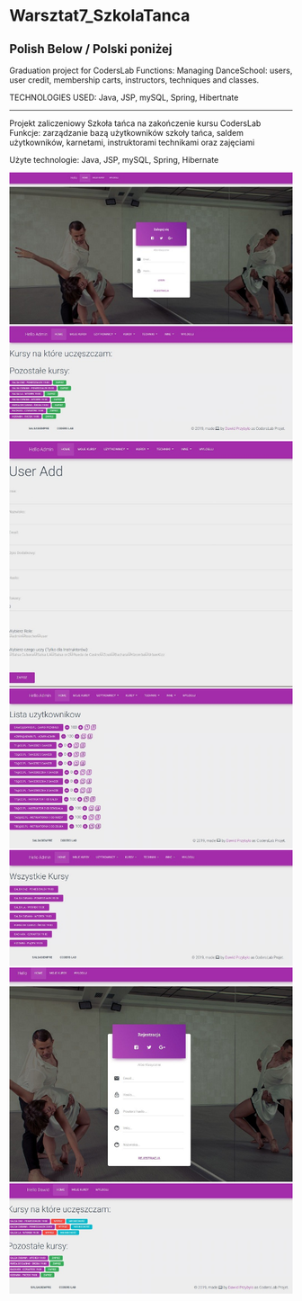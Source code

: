 # Warsztat7_SzkolaTanca
Polish Below / Polski poniżej
--------
Graduation project for CodersLab
Functions: Managing DanceSchool: users, user credit, membership carts, instructors, techniques and classes.

TECHNOLOGIES USED: Java, JSP, mySQL, Spring, Hibertnate

--------
Projekt zaliczeniowy Szkoła tańca na zakończenie kursu CodersLab
Funkcje: zarządzanie bazą użytkowników szkoły tańca, saldem użytkowników, karnetami, instruktorami technikami oraz zajęciami

Użyte technologie: Java, JSP, mySQL, Spring, Hibernate

![](images/demo.jpg)
![](images/1.JPG)
![](images/2.JPG)
![](images/3.JPG)
![](images/4.JPG)
![](images/5.JPG)
![](images/6.JPG)

